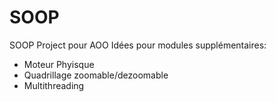 # SOOP
SOOP Project pour AOO
Idées pour modules supplémentaires:

* Moteur Phyisque
* Quadrillage zoomable/dezoomable
* Multithreading
